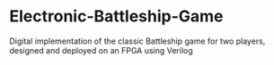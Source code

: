 # Electronic-Battleship-Game
Digital implementation of the classic Battleship game for two players, designed and deployed on an FPGA using Verilog
